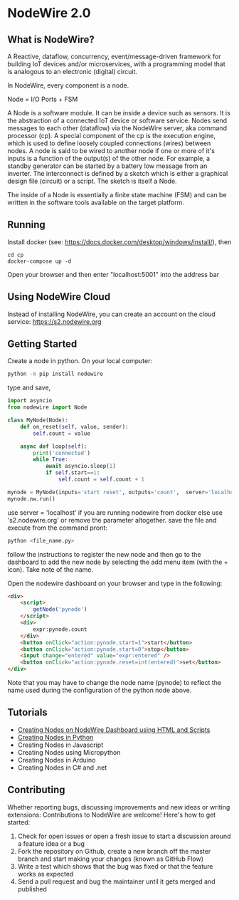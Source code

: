 NodeWire 2.0
=============
What is NodeWire?
-----------------
A Reactive, dataflow, concurrency, event/message-driven framework for building IoT devices and/or microservices, with a programming model that is analogous to an electronic (digital) circuit.

In NodeWire, every component is a node.

Node = I/O Ports + FSM

A Node is a software module. It can be inside a device such as sensors. It is the abstraction of a connected IoT device or software service. Nodes send messages to each other (dataflow) via the NodeWire server, aka command processor (cp). A special component of the cp is the execution engine, which is used to define loosely coupled connections (wires) between nodes. A node is said to be wired to another node if one or more of it's inputs is a function of the output(s) of the other node. For example, a standby generator can be started by a battery low message from an inverter. The interconnect is defined by a sketch which is either a graphical design file (circuit) or a script. The sketch is itself a Node.

The inside of a Node is essentially a finite state machine (FSM) and can be written in the software tools available on the target platform.


Running
--------
Install docker (see: https://docs.docker.com/desktop/windows/install/), then
```
cd cp
docker-compose up -d
```

Open your browser and then enter "localhost:5001" into the address bar

Using NodeWire Cloud
-------------
Instead of installing NodeWire, you can create an account on the cloud service: https://s2.nodewire.org

Getting Started
------------
Create a node in python. On your local computer:

```bash
python -m pip install nodewire
```

type and save,

```python
import asyncio
from nodewire import Node

class MyNode(Node):
    def on_reset(self, value, sender):
        self.count = value

    async def loop(self):
        print('connected')
        while True:
            await asyncio.sleep(1)
            if self.start==1: 
                self.count = self.count + 1

mynode = MyNode(inputs='start reset', outputs='count',  server='localhost')
mynode.nw.run()
```

use server = 'localhost' if you are running nodewire from docker else use 's2.nodewire.org' or remove the parameter altogether. save the file and execute from the command pront:

```bash
python <file_name.py>
```

follow the instructions to register the new node and then go to the dashboard to add the new node by selecting the add menu item (with the + icon). Take note of the name.

Open the nodewire dashboard on your browser and type in the following:

```html
<div>
    <script>
        getNode('pynode')
    </script>
    <div>
        expr:pynode.count
    </div>
    <button onClick="action:pynode.start=1">start</button>
    <button onClick="action:pynode.start=0">stop</button>
    <input change="entered" value="expr:entered" />
    <button onClick="action:pynode.reset=int(entered)">set</button>
</div>
```

Note that you may have to change the node name (pynode) to reflect the name used during the configuration of the python node above.

Tutorials
-------------
- [Creating Nodes on NodeWire Dashboard using HTML and Scripts](https://github.com/n-wire/dashboard/readme.md)
- [Creating Nodes in Python](https://github.com/n-wire/py_client/README.rst)
- Creating Nodes in Javascript
- Creating Nodes using Micropython
- Creating Nodes in Arduino
- Creating Nodes in C# and .net


Contributing
----------
Whether reporting bugs, discussing improvements and new ideas or writing extensions: Contributions to NodeWire are welcome! Here's how to get started:

1. Check for open issues or open a fresh issue to start a discussion around a feature idea or a bug
2. Fork the repository on Github, create a new branch off the master branch and start making your changes (known as GitHub Flow)
3. Write a test which shows that the bug was fixed or that the feature works as expected
4. Send a pull request and bug the maintainer until it gets merged and published 